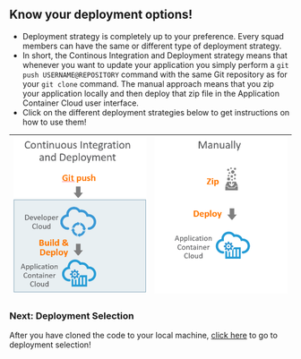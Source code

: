 ## Know your deployment options! ##

+ Deployment strategy is completely up to your preference. Every squad members can have the same or different type of deployment strategy.
+ In short, the Continous Integration and Deployment strategy means that whenever you want to update your application you simply perform a ```git push USERNAME@REPOSITORY``` command with the same Git repository as for your ```git clone``` command. The manual approach means that you zip your application locally and then deploy that zip file in the Application Container Cloud user interface.
+ Click on the different deployment strategies below to get instructions on how to use them!



| [![Red Squad](cicd.png)](deploy/cicd.md)  | [![Blue Squad](manually.png)](deploy/manually.md)
|:---:|:---:

### Next: Deployment Selection ###

After you have cloned the code to your local machine, [click here](deployment.md) to go to deployment selection!
